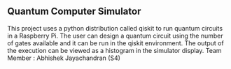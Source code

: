 ## Quantum Computer Simulator
This project uses a python distribution called qiskit to run quantum circuits in a Raspberry Pi. The user can design a quantum circuit using the number of gates available and it can be run in the qiskit environment. The output of the execution can be viewed as a histogram in the simulator display.
Team Member : Abhishek Jayachandran (S4)
